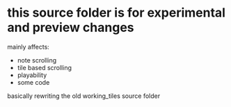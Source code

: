 # this source folder is for experimental and preview changes

mainly affects:
- note scrolling
- tile based scrolling
- playability
- some code

basically rewriting the old working_tiles source folder